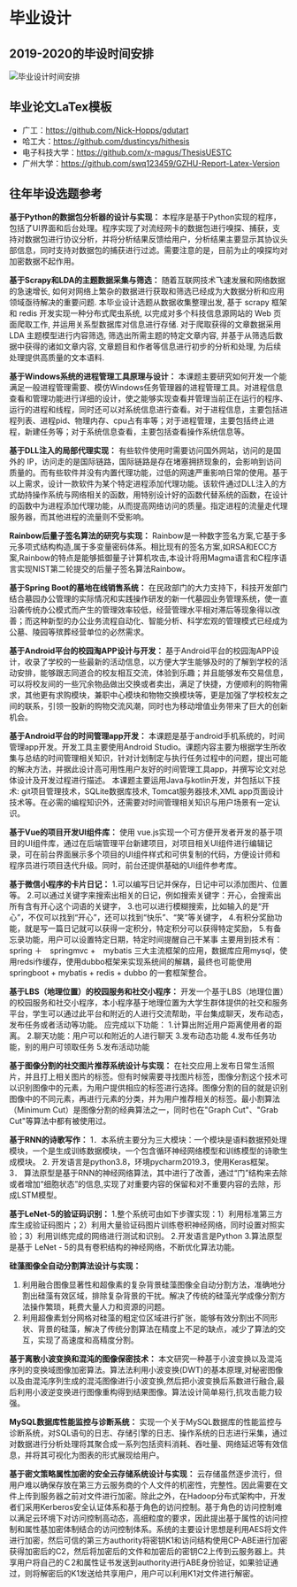 # 毕业设计

## 2019-2020的毕设时间安排
![毕业设计时间安排](./01时间安排.jpg)

## 毕业论文LaTex模板
- 广工：https://github.com/Nick-Hopps/gdutart
- 哈工大：https://github.com/dustincys/hithesis
- 电子科技大学：https://github.com/x-magus/ThesisUESTC
- 广州大学：https://github.com/swq123459/GZHU-Report-Latex-Version

## 往年毕设选题参考
**基于Python的数据包分析器的设计与实现：**
本程序是基于Python实现的程序，包括了UI界面和后台处理。程序实现了对流经网卡的数据包进行嗅探、捕获，支持对数据包进行协议分析，并将分析结果反馈给用户，分析结果主要显示其协议头部信息，同时支持对数据包的捕获进行过滤。需要注意的是，目前为止的嗅探均对加密数据不起作用。

**基于Scrapy和LDA的主题数据采集与筛选：**
随着互联网技术飞速发展和网络数据的急速增长, 如何对网络上繁杂的数据进行获取和筛选已经成为大数据分析和应用领域亟待解决的重要问题. 本毕业设计选题从数据收集整理出发, 基于 scrapy 框架和 redis 开发实现一种分布式爬虫系统, 以完成对多个科技信息源网站的 Web 页面爬取工作, 并运用关系型数据库对信息进行存储. 对于爬取获得的文章数据采用 LDA 主题模型进行内容筛选, 筛选出所需主题的特定文章内容, 并基于从筛选后数据中获得的诸如文章内容, 文章题目和作者等信息进行初步的分析和处理, 为后续处理提供高质量的文本语料.

**基于Windows系统的进程管理工具原理与设计：**
本课题主要研究如何开发一个能满足一般进程管理需要、模仿Windows任务管理器的进程管理工具。对进程信息查看和管理功能进行详细的设计，使之能够实现查看并管理当前正在运行的程序、运行的进程和线程，同时还可以对系统信息进行查看。对于进程信息，主要包括进程列表、进程pid、物理内存、cpu占有率等；对于进程管理，主要包括终止进程，新建任务等；对于系统信息查看，主要包括查看操作系统信息等。

**基于DLL注入的局部代理实现：**
有些软件使用时需要访问国外网站，访问的是国外的 IP，访问走的是国际链路，国际链路是存在堵塞拥挤现象的，会影响到访问质量的。而有些软件并没有内置代理功能，过低的网速严重影响日常的使用。基于以上需求，设计一款软件为某个特定进程添加代理功能。该软件通过DLL注入的方式劫持操作系统与网络相关的函数，用特别设计好的函数代替系统的函数，在设计的函数中为进程添加代理功能，从而提高网络访问的质量。指定进程的流量走代理服务器，而其他进程的流量则不受影响。

**Rainbow后量子签名算法的研究与实现：**
Rainbow是一种数字签名方案,它基于多元多项式结构构造,属于多变量密码体系。相比现有的签名方案,如RSA和ECC方案,Rainbow的特点是能够抵御量子计算机攻击,本设计将用Magma语言和C程序语言实现NIST第二轮提交的后量子签名算法Rainbow。

**基于Spring Boot的墓地在线销售系统：**
在民政部门的大力支持下，科技开发部门结合墓园办公管理的实际情况和实践操作研发的新一代墓园业务管理系统，使一直沿袭传统办公模式而产生的管理效率较低，经营管理水平相对滞后等现象得以改善；而这种新型的办公业务流程自动化、智能分析、科学宏观的管理模式已经成为公墓、陵园等殡葬经营单位的必然需求。

**基于Android平台的校园淘APP设计与开发：**
基于Android平台的校园淘APP设计，收录了学校的一些最新的活动信息，以方便大学生能够及时的了解到学校的活动安排，能够跟志同道合的校友相互交流，体验到乐趣；并且能够发布交易信息，可以将校友间的一些冗余物品做出交换或者卖出，满足了快捷，方便顺利的购物需求，其他更有求购模块，兼职中心模块和物物交换模块等，更是加强了学校校友之间的联系，引领一股新的购物交流风潮，同时也为移动增值业务带来了巨大的创新机会。

**基于Android平台的时间管理app开发：**
本课题是基于android手机系统的，时间管理app开发。开发工具主要使用Android Studio。课题内容主要为根据学生所收集与总结的时间管理相关知识，针对计划制定与执行任务过程中的问题，提出可能的解决方法，并据此设计高可用性用户友好的时间管理工具app，并撰写论文对总体设计及开发过程进行描述。 本课题主要运用Java与kotlin开发，并包括以下技术: git项目管理技术，SQLite数据库技术, Tomcat服务器技术,XML app页面设计技术等。在必需的编程知识外，还需要对时间管理相关知识与用户场景有一定认识。

**基于Vue的项目开发UI组件库：**
使用 vue.js实现一个可方便开发者开发的基于项目的UI组件库，通过在后端管理平台新建项目，对项目相关UI组件进行编辑记录，可在前台界面展示多个项目的UI组件样式和可供复制的代码，方便设计师和程序员进行项目迭代升级。同时，前台还提供基础的UI组件参考库。

**基于微信小程序的卡片日记：**
1.可以编写日记并保存，日记中可以添加图片、位置等。 2.可以通过关键字来搜索出相关的日记，例如搜索关键字：开心，会搜索出所有含有开心这个词语的关键字， 3.也可以进行模糊搜索，比如输入的是“开心”，不仅可以找到“开心”，还可以找到“快乐”、“笑”等关键字， 4.有积分奖励功能，就是写一篇日记就可以获得一定积分，特定积分可以获得特定奖励， 5.有备忘录功能，用户可以设置特定日期，特定时间提醒自己干某事 主要用到技术有：spring ＋　springmvc +　mybatis 三大主流框架的应用，数据库应用mysql，使用redsi作缓存，使用dubbo框架来实现系统间的解耦，最终也可能使用springboot + mybatis + redis + dubbo 的一套框架整合。

**基于LBS（地理位置）的校园服务和社交小程序：**
开发一个基于LBS（地理位置）的校园服务和社交小程序，本小程序基于地理位置为大学生群体提供的社交和服务平台，学生可以通过此平台和附近的人进行交流帮助，平台集成聊天，发布动态，发布任务或者活动等功能。 应完成以下功能： 1.计算出附近用户距离使用者的距离。 2.聊天功能：用户可以和附近的人进行聊天 3.发布动态功能 4.发布任务功能，别的用户可领取任务 5.发布活动功能

**基于图像分割的社交图片推荐系统设计与实现：**
在社交应用上发布日常生活照片，并且打上相关图片的标签。但有时候需要寻找图片标签，图像分割这个技术可以识别图像中的元素，为用户提供相应的标签进行选择。图像分割的目的就是识别图像中的不同元素，再进行元素的分类，并为用户推荐相关的标签。最小割算法（Minimum Cut）是图像分割的经典算法之一，同时也在"Graph Cut"、"Grab Cut"等算法中都有被使用过。

**基于RNN的诗歌写作：**
1．本系统主要分为三大模块：一个模块是语料数据预处理模块，一个是生成训练数据模块，一个包含循环神经网络模型和训练模型的诗歌生成模块。 2. 开发语言是python3.8，环境pycharm2019.3，使用Keras框架。 3． 算法原型是基于RNN的神经网络算法，其中进行了改善，通过“门”结构来去除或者增加“细胞状态”的信息,实现了对重要内容的保留和对不重要内容的去除，形成LSTM模型。

**基于LeNet-5的验证码识别：**
1.整个系统可由如下步骤实现：1）利用标准第三方库生成验证码图片；2）利用大量验证码图片训练卷积神经网络，同时设置对照实验；3）利用训练完成的网络进行测试和识别。 2.开发语言是Python 3.算法原型是基于 LeNet - 5的具有卷积结构的神经网络，不断优化算法功能。

**硅藻图像全自动分割算法设计与实现：**
1. 利用融合图像显著性和超像素的复杂背景硅藻图像全自动分割方法，准确地分割出硅藻有效区域，排除复杂背景的干扰。解决了传统的硅藻光学成像分割方法操作繁琐，耗费大量人力和资源的问题。
2. 利用超像素划分网格对硅藻的粗定位区域进行扩张，能够有效分割出不同形状、背景的硅藻，解决了传统分割算法在精度上不足的缺点，减少了算法的交互，实现了高速度和高精度分割。

**基于离散小波变换和混沌的图像保密技术：**
本文研究一种基于小波变换以及混沌序列的变换域图像加密算法。算法法利用小波变换(DWT)的基本原理,对秘密图像以及由混沌序列生成的混沌图像进行小波变换,然后把小波变换后系数进行融合,最后利用小波逆变换进行图像重构得到结果图像。算法设计简单易行,抗攻击能力较强。

**MySQL数据库性能监控与诊断系统：**
实现一个关于MySQL数据库的性能监控与诊断系统，对SQL语句的日志、存储引擎的日志、操作系统的日志进行采集，通过对数据进行分析处理将其聚合成一系列包括资料消耗、吞吐量、网络延迟等有效信息，并将其可视化为图表的形式展现给用户。

**基于密文策略属性加密的安全云存储系统设计与实现：**
云存储虽然逐步流行，但用户难以确保存放在第三方云服务商的个人文件的机密性，完整性。因此需要在文件上传到服务器之前对文件进行加密。除此之外，在Hadoop分布式架构中，开发者们采用Kerberos安全认证体系和基于角色的访问控制。基于角色的访问控制难以满足云环境下对访问控制高动态，高细粒度的要求，因此提出基于属性的访问控制和属性基加密体制结合的访问控制体系。系统的主要设计思想是利用AES将文件进行加密，然后可信的第三方authority将密钥K1和访问结构使用CP-ABE进行加密获得加密后的C2，然后将加密后的文件和加密后的密钥C2上传到云服务器上。共享用户将自己的Ｃ2和属性证书发送到authority进行ABE身份验证，如果验证通过，则将解密后的K1发送给共享用户，用户可以利用K1对文件进行解密。
